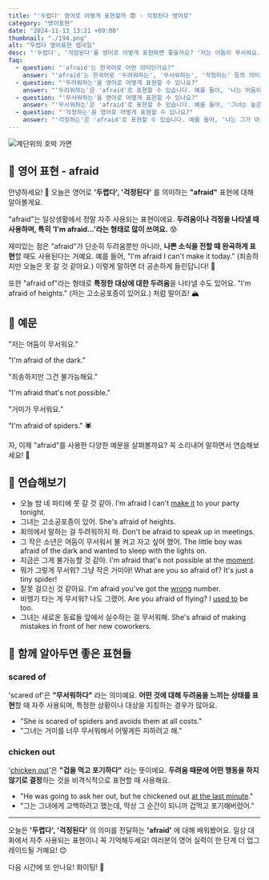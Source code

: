 ```yaml
---
title: "'두렵다' 영어로 어떻게 표현할까 😨 - 걱정된다 영어로"
category: "영어표현"
date: "2024-11-13 13:21 +09:00"
thumbnail: "./194.png"
alt: "두렵다 영어표현 썸네일"
desc: "'두렵다', '걱정된다'를 영어로 어떻게 표현하면 좋을까요? '저는 어둠이 무서워요.', '죄송하지만 그건 불가능해요.' 등을 영어로 표현하는 법을 배워봅시다. 다양한 예문을 통해서 연습하고 본인의 표현으로 만들어 보세요."
faq:
  - question: "'afraid'는 한국어로 어떤 의미인가요?"
    answer: "'afraid'는 한국어로 '두려워하는', '무서워하는', '걱정하는' 등의 의미로 해석될 수 있습니다."
  - question: "'두려워하는'을 영어로 어떻게 표현할 수 있나요?"
    answer: "'두려워하는'은 'afraid'로 표현할 수 있습니다. 예를 들어, '나는 어둠이 두려워'는 'I'm afraid of the dark'로 말할 수 있습니다."
  - question: "'무서워하는'을 영어로 어떻게 표현할 수 있나요?"
    answer: "'무서워하는'은 'afraid'로 표현할 수 있습니다. 예를 들어, '그녀는 높은 곳이 무서워'는 'She is afraid of heights'로 말할 수 있습니다."
  - question: "'걱정하는'을 영어로 어떻게 표현할 수 있나요?"
    answer: "'걱정하는'은 'afraid'로 표현할 수 있습니다. 예를 들어, '나는 그가 아프지 않을까 걱정해'는 'I'm afraid he might be sick'로 표현할 수 있습니다."
---
```


![계단위의 호박 가면](./194-1.jpg)

## 🌟 영어 표현 - afraid

안녕하세요! 👋 오늘은 영어로 **'두렵다', '걱정된다'** 를 의미하는 **"afraid"** 표현에 대해 알아볼게요.

"afraid"는 일상생활에서 정말 자주 사용되는 표현이에요. **두려움이나 걱정을 나타낼 때 사용하며, 특히 'I'm afraid...'라는 형태로 많이 쓰여요.** 😰

재미있는 점은 "afraid"가 단순히 두려움뿐만 아니라, **나쁜 소식을 전할 때 완곡하게 표현**할 때도 사용된다는 거예요. 예를 들어, "I'm afraid I can't make it today." (죄송하지만 오늘은 못 갈 것 같아요.) 이렇게 말하면 더 공손하게 들린답니다! 🙏

또한 "afraid of"라는 형태로 **특정한 대상에 대한 두려움**을 나타낼 수도 있어요. "I'm afraid of heights." (저는 고소공포증이 있어요.) 처럼 말이죠! 🏔️

## 📖 예문

"저는 어둠이 무서워요."

"I'm afraid of the dark."

"죄송하지만 그건 불가능해요."

"I'm afraid that's not possible."

"거미가 무서워요."

"I'm afraid of spiders." 🕷️

자, 이제 "afraid"를 사용한 다양한 예문을 살펴볼까요? 꼭 소리내어 말하면서 연습해보세요! 🎯

## 💬 연습해보기

<ul data-interactive-list>
  <li data-interactive-item>
    <span data-toggler>오늘 밤 네 파티에 못 갈 것 같아.</span>
    <span data-answer>I'm afraid I can't <a href="/blog/in-english/244.make-it/">make it</a> to your party tonight.</span>
  </li>
  <li data-interactive-item>
    <span data-toggler>그녀는 고소공포증이 있어.</span>
    <span data-answer>She's afraid of heights.</span>
  </li>
  <li data-interactive-item>
    <span data-toggler>회의에서 말하는 걸 두려워하지 마.</span>
    <span data-answer>Don't be afraid to speak up in meetings.</span>
  </li>
  <li data-interactive-item>
    <span data-toggler>그 작은 소년은 어둠이 무서워서 불 켜고 자고 싶어 했어.</span>
    <span data-answer>The little boy was afraid of the dark and wanted to sleep with the lights on.</span>
  </li>
  <li data-interactive-item>
    <span data-toggler>지금은 그게 불가능할 것 같아.</span>
    <span data-answer>I'm afraid that's not possible at the <a href="/blog/in-english/490.moment/">moment</a>.</span>
  </li>
  <li data-interactive-item>
    <span data-toggler>뭐가 그렇게 무서워? 그냥 작은 거미야!</span>
    <span data-answer>What are you so afraid of? It's just a tiny spider!</span>
  </li>
  <li data-interactive-item>
    <span data-toggler>잘못 걸으신 것 같아요.</span>
    <span data-answer>I'm afraid you've got the <a href="/blog/in-english/316.wrong/">wrong</a> number.</span>
  </li>
  <li data-interactive-item>
    <span data-toggler>비행기 타는 게 무서워? 나도 그랬어.</span>
    <span data-answer>Are you afraid of flying? I <a href="/blog/in-english/143.used-to/">used to</a> be too.</span>
  </li>
  <li data-interactive-item>
    <span data-toggler>그녀는 새로운 동료들 앞에서 실수하는 걸 무서워해.</span>
    <span data-answer>She's afraid of making mistakes in front of her new coworkers.</span>
  </li>
</ul>

## 🤝 함께 알아두면 좋은 표현들

### scared of

'scared of'은 **"무서워하다"** 라는 의미예요. **어떤 것에 대해 두려움을 느끼는 상태를 표현**할 때 자주 사용되며, 특정한 상황이나 대상을 지칭하는 경우가 많아요.

- "She is scared of spiders and avoids them at all costs."
- "그녀는 거미를 너무 무서워해서 어떻게든 피하려고 해."

### chicken out

'[chicken out](/blog/in-english/263.chicken-out/)'은 **"겁을 먹고 포기하다"** 라는 뜻이에요. **두려움 때문에 어떤 행동을 하지 않기로 결정**하는 것을 비격식적으로 표현할 때 사용해요.

- "He was going to ask her out, but he chickened out [at the last minute](/blog/in-english/221.at-the-last-minute/)."
- "그는 그녀에게 고백하려고 했는데, 막상 그 순간이 되니까 겁먹고 포기해버렸어."

---

오늘은 **'두렵다', '걱정된다'** 의 의미를 전달하는 **'afraid'** 에 대해 배워봤어요. 일상 대화에서 자주 사용되는 표현이니 꼭 기억해두세요! 여러분의 영어 실력이 한 단계 더 업그레이드될 거예요! 😊

다음 시간에 또 만나요! 화이팅! 💪
